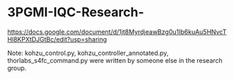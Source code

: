 # 3PGMI-IQC-Research-

https://docs.google.com/document/d/1jt8MyrdjeawBzg0u1Ib6kuAu5HNvcTHl8KPXtDJGtBc/edit?usp=sharing

Note: kohzu_control.py, kohzu_controller_annotated.py, thorlabs_s4fc_command.py were written by someone else in the research group. 
